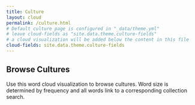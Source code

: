 ```yaml
---
title: Culture
layout: cloud
permalink: /culture.html
# Default culture page is configured in "_data/theme.yml"
# leave cloud-fields as "site.data.theme.culture-fields"
# a cloud visualization will be added below the content in this file
cloud-fields: site.data.theme.culture-fields
---
```


## Browse Cultures

Use this word cloud visualization to browse cultures.
Word size is determined by frequency and all words link to a corresponding collection search.
